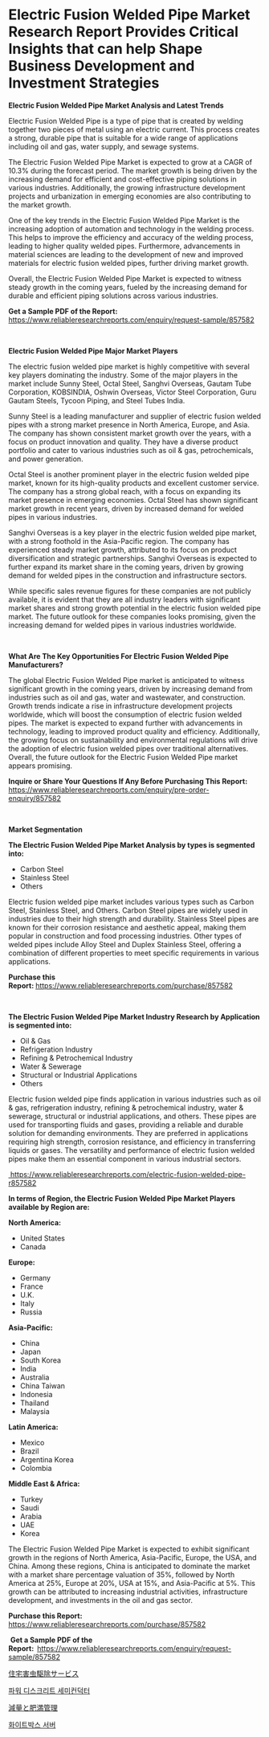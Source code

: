 <p><h1>Electric Fusion Welded Pipe Market Research Report Provides Critical Insights that can help Shape Business Development and Investment Strategies</h1></p><p><strong>Electric Fusion Welded Pipe Market Analysis and Latest Trends</strong></p>
<p><p>Electric Fusion Welded Pipe is a type of pipe that is created by welding together two pieces of metal using an electric current. This process creates a strong, durable pipe that is suitable for a wide range of applications including oil and gas, water supply, and sewage systems.</p><p>The Electric Fusion Welded Pipe Market is expected to grow at a CAGR of 10.3% during the forecast period. The market growth is being driven by the increasing demand for efficient and cost-effective piping solutions in various industries. Additionally, the growing infrastructure development projects and urbanization in emerging economies are also contributing to the market growth.</p><p>One of the key trends in the Electric Fusion Welded Pipe Market is the increasing adoption of automation and technology in the welding process. This helps to improve the efficiency and accuracy of the welding process, leading to higher quality welded pipes. Furthermore, advancements in material sciences are leading to the development of new and improved materials for electric fusion welded pipes, further driving market growth.</p><p>Overall, the Electric Fusion Welded Pipe Market is expected to witness steady growth in the coming years, fueled by the increasing demand for durable and efficient piping solutions across various industries.</p></p>
<p><strong>Get a Sample PDF of the Report:&nbsp;</strong> <a href="https://www.reliableresearchreports.com/enquiry/request-sample/857582">https://www.reliableresearchreports.com/enquiry/request-sample/857582</a></p>
<p>&nbsp;</p>
<p><strong>Electric Fusion Welded Pipe Major Market Players</strong></p>
<p><p>The electric fusion welded pipe market is highly competitive with several key players dominating the industry. Some of the major players in the market include Sunny Steel, Octal Steel, Sanghvi Overseas, Gautam Tube Corporation, KOBSINDIA, Oshwin Overseas, Victor Steel Corporation, Guru Gautam Steels, Tycoon Piping, and Steel Tubes India.</p><p>Sunny Steel is a leading manufacturer and supplier of electric fusion welded pipes with a strong market presence in North America, Europe, and Asia. The company has shown consistent market growth over the years, with a focus on product innovation and quality. They have a diverse product portfolio and cater to various industries such as oil & gas, petrochemicals, and power generation.</p><p>Octal Steel is another prominent player in the electric fusion welded pipe market, known for its high-quality products and excellent customer service. The company has a strong global reach, with a focus on expanding its market presence in emerging economies. Octal Steel has shown significant market growth in recent years, driven by increased demand for welded pipes in various industries.</p><p>Sanghvi Overseas is a key player in the electric fusion welded pipe market, with a strong foothold in the Asia-Pacific region. The company has experienced steady market growth, attributed to its focus on product diversification and strategic partnerships. Sanghvi Overseas is expected to further expand its market share in the coming years, driven by growing demand for welded pipes in the construction and infrastructure sectors.</p><p>While specific sales revenue figures for these companies are not publicly available, it is evident that they are all industry leaders with significant market shares and strong growth potential in the electric fusion welded pipe market. The future outlook for these companies looks promising, given the increasing demand for welded pipes in various industries worldwide.</p></p>
<p>&nbsp;</p>
<p><strong>What Are The Key Opportunities For Electric Fusion Welded Pipe Manufacturers?</strong></p>
<p><p>The global Electric Fusion Welded Pipe market is anticipated to witness significant growth in the coming years, driven by increasing demand from industries such as oil and gas, water and wastewater, and construction. Growth trends indicate a rise in infrastructure development projects worldwide, which will boost the consumption of electric fusion welded pipes. The market is expected to expand further with advancements in technology, leading to improved product quality and efficiency. Additionally, the growing focus on sustainability and environmental regulations will drive the adoption of electric fusion welded pipes over traditional alternatives. Overall, the future outlook for the Electric Fusion Welded Pipe market appears promising.</p></p>
<p><strong>Inquire or Share Your Questions If Any Before Purchasing This Report:</strong> <a href="https://www.reliableresearchreports.com/enquiry/pre-order-enquiry/857582">https://www.reliableresearchreports.com/enquiry/pre-order-enquiry/857582</a></p>
<p>&nbsp;</p>
<p><strong>Market Segmentation</strong></p>
<p><strong>The Electric Fusion Welded Pipe Market Analysis by types is segmented into:</strong></p>
<p><ul><li>Carbon Steel</li><li>Stainless Steel</li><li>Others</li></ul></p>
<p><p>Electric fusion welded pipe market includes various types such as Carbon Steel, Stainless Steel, and Others. Carbon Steel pipes are widely used in industries due to their high strength and durability. Stainless Steel pipes are known for their corrosion resistance and aesthetic appeal, making them popular in construction and food processing industries. Other types of welded pipes include Alloy Steel and Duplex Stainless Steel, offering a combination of different properties to meet specific requirements in various applications.</p></p>
<p><strong>Purchase this Report:&nbsp;</strong><a href="https://www.reliableresearchreports.com/purchase/857582">https://www.reliableresearchreports.com/purchase/857582</a></p>
<p>&nbsp;</p>
<p><strong>The Electric Fusion Welded Pipe Market Industry Research by Application is segmented into:</strong></p>
<p><ul><li>Oil & Gas</li><li>Refrigeration Industry</li><li>Refining & Petrochemical Industry</li><li>Water & Sewerage</li><li>Structural or Industrial Applications</li><li>Others</li></ul></p>
<p><p>Electric fusion welded pipe finds application in various industries such as oil & gas, refrigeration industry, refining & petrochemical industry, water & sewerage, structural or industrial applications, and others. These pipes are used for transporting fluids and gases, providing a reliable and durable solution for demanding environments. They are preferred in applications requiring high strength, corrosion resistance, and efficiency in transferring liquids or gases. The versatility and performance of electric fusion welded pipes make them an essential component in various industrial sectors.</p></p>
<p><a href="https://www.reliableresearchreports.com/electric-fusion-welded-pipe-r857582">&nbsp;https://www.reliableresearchreports.com/electric-fusion-welded-pipe-r857582</a></p>
<p><strong>In terms of Region, the Electric Fusion Welded Pipe Market Players available by Region are:</strong></p>
<p>
    <p> <strong> North America: </strong>
        <ul>
            <li>United States</li>
            <li>Canada</li>
        </ul>
        </p> 
    <p> <strong> Europe: </strong>
        <ul>
            <li>Germany</li>
            <li>France</li>
            <li>U.K.</li>
            <li>Italy</li>
            <li>Russia</li>
        </ul>
        </p> 
    <p> <strong> Asia-Pacific: </strong>
        <ul>
            <li>China</li>
            <li>Japan</li>
            <li>South Korea</li>
            <li>India</li>
            <li>Australia</li>
            <li>China Taiwan</li>
            <li>Indonesia</li>
            <li>Thailand</li>
            <li>Malaysia</li>
        </ul>
        </p> 
    <p> <strong> Latin America: </strong>
        <ul>
            <li>Mexico</li>
            <li>Brazil</li>
            <li>Argentina Korea</li>
            <li>Colombia</li>
        </ul>
        </p> 
    <p> <strong> Middle East & Africa: </strong>
        <ul>
            <li>Turkey</li>
            <li>Saudi</li>
            <li>Arabia</li>
            <li>UAE</li>
            <li>Korea</li>
        </ul>
    </p>
    </p>
<p><p>The Electric Fusion Welded Pipe Market is expected to exhibit significant growth in the regions of North America, Asia-Pacific, Europe, the USA, and China. Among these regions, China is anticipated to dominate the market with a market share percentage valuation of 35%, followed by North America at 25%, Europe at 20%, USA at 15%, and Asia-Pacific at 5%. This growth can be attributed to increasing industrial activities, infrastructure development, and investments in the oil and gas sector.</p></p>
<p><strong>Purchase this Report: </strong><a href="https://www.reliableresearchreports.com/purchase/857582">https://www.reliableresearchreports.com/purchase/857582</a></p>
<p>&nbsp;<strong>Get a Sample PDF of the Report:&nbsp;&nbsp;</strong><a href="https://www.reliableresearchreports.com/enquiry/request-sample/857582">https://www.reliableresearchreports.com/enquiry/request-sample/857582</a></p>
<p><strong></strong></p>
<p><p><a href="https://medium.com/@edwards13jessica/%E4%BD%8F%E5%AE%85%E7%94%A8%E5%AE%B3%E8%99%AB%E9%A7%86%E9%99%A4%E3%82%B5%E3%83%BC%E3%83%93%E3%82%B9%E5%B8%82%E5%A0%B4%E3%81%AE%E8%A6%8F%E6%A8%A1-cagr-%E3%83%88%E3%83%AC%E3%83%B3%E3%83%892024%E5%B9%B4-2030%E5%B9%B4-46c3b5813f3c">住宅害虫駆除サービス</a></p><p><a href="https://medium.com/@anitabeatty2023_43986/2024%EB%85%84%EB%B6%80%ED%84%B0-2031%EB%85%84%EA%B9%8C%EC%A7%80%EC%9D%98-%EC%A0%84%EB%A0%A5-%EB%B6%84%EB%A6%AC-%EB%B0%98%EB%8F%84%EC%B2%B4-%EC%8B%9C%EC%9E%A5-%EB%B6%84%EC%84%9D-%EB%B0%8F-%ED%81%AC%EA%B8%B0-%EC%A0%84%EB%A7%9D-dcc1027e29b7">파워 디스크리트 세미컨덕터</a></p><p><a href="https://medium.com/@jonathanstephens626/%E4%BD%93%E9%87%8D%E6%B8%9B%E5%B0%91%E3%81%A8%E8%82%A5%E6%BA%80%E7%AE%A1%E7%90%86%E5%B8%82%E5%A0%B4-%E3%82%BF%E3%82%A4%E3%83%97-%E3%82%A2%E3%83%97%E3%83%AA%E3%82%B1%E3%83%BC%E3%82%B7%E3%83%A7%E3%83%B3-%E3%81%8A%E3%82%88%E3%81%B3%E5%9C%B0%E7%90%86%E3%81%AB%E3%82%88%E3%82%8B%E5%8C%85%E6%8B%AC%E7%9A%84%E8%A9%95%E4%BE%A1-d7fa53a0f7f6">減量と肥満管理</a></p><p><a href="https://medium.com/@harrymoreno266/%ED%99%94%EC%9D%B4%ED%8A%B8%EB%B0%95%EC%8A%A4-%EC%84%9C%EB%B2%84-%EC%8B%9C%EC%9E%A5-%EC%A0%90%EC%9C%A0%EC%9C%A8-%EC%A7%84%ED%99%94-%EB%B0%8F-%EC%8B%9C%EC%9E%A5-%EC%84%B1%EC%9E%A5%EB%8F%99%ED%96%A5-2024-2031%EB%85%84-44349fe828d6">화이트박스 서버</a></p></p>